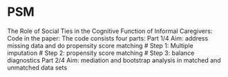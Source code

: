 # PSM
The Role of Social Ties in the Cognitive Function of Informal Caregivers:
Code in the paper:
The code consists four parts: 
Part 1/4
Aim: address missing data and do propensity score matching
    # Step 1: Multiple imputation
    # Step 2: propensity score matching
    # Step 3: balance diagnostics
Part 2/4
Aim: mediation and bootstrap analysis in matched and unmatched data sets
    
